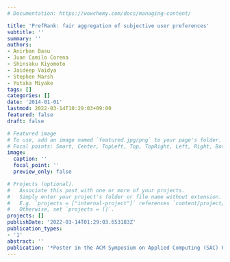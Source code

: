 ```yaml
---
# Documentation: https://wowchemy.com/docs/managing-content/

title: 'PrefRank: fair aggregation of subjective user preferences'
subtitle: ''
summary: ''
authors:
- Anirban Basu
- Juan Camilo Corena
- Shinsaku Kiyomoto
- Jaideep Vaidya
- Stephen Marsh
- Yutaka Miyake
tags: []
categories: []
date: '2014-01-01'
lastmod: 2022-03-14T10:29:03+09:00
featured: false
draft: false

# Featured image
# To use, add an image named `featured.jpg/png` to your page's folder.
# Focal points: Smart, Center, TopLeft, Top, TopRight, Left, Right, BottomLeft, Bottom, BottomRight.
image:
  caption: ''
  focal_point: ''
  preview_only: false

# Projects (optional).
#   Associate this post with one or more of your projects.
#   Simply enter your project's folder or file name without extension.
#   E.g. `projects = ["internal-project"]` references `content/project/deep-learning/index.md`.
#   Otherwise, set `projects = []`.
projects: []
publishDate: '2022-03-14T01:29:03.653183Z'
publication_types:
- '1'
abstract: ''
publication: '*Poster in the ACM Symposium on Applied Computing (SAC) RS track*'
---
```

